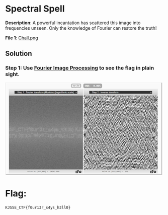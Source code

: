 # Spectral Spell

**Description**: A powerful incantation has scattered this image into frequencies unseen. Only the knowledge of Fourier can restore the truth!

**File 1**: [Chall.png](./files/Chall.png)

## Solution
### Step 1: Use [Fourier Image Processing](https://bigwww.epfl.ch/demo/ip/demos/FFT/) to see the flag in plain sight.

![alt text](image.png)

# Flag:
```
KJSSE_CTF{f0ur13r_s4ys_h3ll0}
```